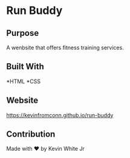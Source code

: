 # Run Buddy

## Purpose
A wenbsite that offers fitness training services.

## Built With
*HTML
*CSS

## Website
https://kevinfromconn.github.io/run-buddy

## Contribution
Made with ❤️ by Kevin White Jr
